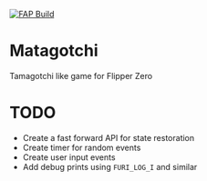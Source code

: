 [![FAP Build](https://github.com/MrModd/Matagotchi/actions/workflows/build.yml/badge.svg)](https://github.com/MrModd/Matagotchi/actions/workflows/build.yml)

# Matagotchi
Tamagotchi like game for Flipper Zero

# TODO

* Create a fast forward API for state restoration
* Create timer for random events
* Create user input events
* Add debug prints using `FURI_LOG_I` and similar
